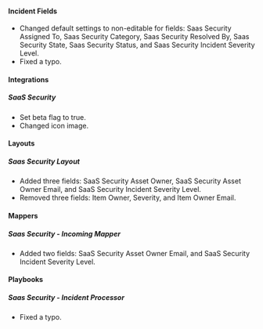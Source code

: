 
#### Incident Fields
- Changed default settings to non-editable for fields: Saas Security Assigned To, Saas Security Category, Saas Security Resolved By, Saas Security State, Saas Security Status, and Saas Security Incident Severity Level.
- Fixed a typo.


#### Integrations
##### SaaS Security
- Set beta flag to true.
- Changed icon image.

#### Layouts
##### Saas Security Layout
- Added three fields: SaaS Security Asset Owner, SaaS Security Asset Owner Email, and SaaS Security Incident Severity Level. 
- Removed three fields: Item Owner, Severity, and Item Owner Email.

#### Mappers
##### Saas Security - Incoming Mapper
- Added two fields: SaaS Security Asset Owner Email, and SaaS Security Incident Severity Level.
#### Playbooks
##### Saas Security - Incident Processor
- Fixed a typo.
